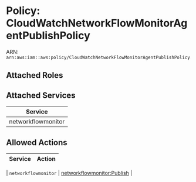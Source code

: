 # Policy: CloudWatchNetworkFlowMonitorAgentPublishPolicy

ARN: `arn:aws:iam::aws:policy/CloudWatchNetworkFlowMonitorAgentPublishPolicy`

## Attached Roles

## Attached Services

| Service |
|---------|
| networkflowmonitor |

## Allowed Actions

| Service | Action |
|:-------:|--------|

| `networkflowmonitor` | [networkflowmonitor:Publish](../actions.md#networkflowmonitor:publish) |
